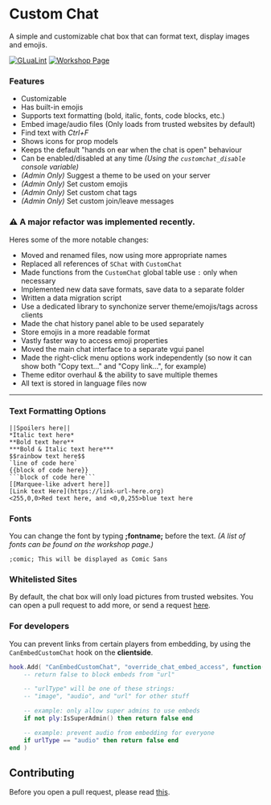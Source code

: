 # Custom Chat

A simple and customizable chat box that can format text, display images and emojis.

[![GLuaLint](https://github.com/StyledStrike/gmod-custom-chat/actions/workflows/glualint.yml/badge.svg)](https://github.com/FPtje/GLuaFixer)
[![Workshop Page](https://img.shields.io/endpoint.svg?url=https%3A%2F%2Fshieldsio-steam-workshop.jross.me%2F2799307109%2Fsubscriptions-text)](https://steamcommunity.com/sharedfiles/filedetails/?id=2799307109)

### Features

* Customizable
* Has built-in emojis
* Supports text formatting (bold, italic, fonts, code blocks, etc.)
* Embed image/audio files (Only loads from trusted websites by default)
* Find text with _Ctrl+F_
* Shows icons for prop models
* Keeps the default "hands on ear when the chat is open" behaviour
* Can be enabled/disabled at any time *(Using the `customchat_disable` console variable)*
* _(Admin Only)_ Suggest a theme to be used on your server
* _(Admin Only)_ Set custom emojis
* _(Admin Only)_ Set custom chat tags
* _(Admin Only)_ Set custom join/leave messages

### ⚠ A major refactor was implemented recently.

Heres some of the more notable changes:

- Moved and renamed files, now using more appropriate names
- Replaced all references of `SChat` with `CustomChat`
- Made functions from the `CustomChat` global table use `:` only when necessary
- Implemented new data save formats, save data to a separate folder
- Written a data migration script
- Use a dedicated library to synchonize server theme/emojis/tags across clients
- Made the chat history panel able to be used separately
- Store emojis in a more readable format
- Vastly faster way to access emoji properties
- Moved the main chat interface to a separate vgui panel
- Made the right-click menu options work independently (so now it can show both "Copy text..." and "Copy link...", for example)
- Theme editor overhaul & the ability to save multiple themes
- All text is stored in language files now

---

### Text Formatting Options

```
||Spoilers here||
*Italic text here*
**Bold text here**
***Bold & Italic text here***
$$rainbow text here$$
`line of code here`
{{block of code here}}
```block of code here```
[[Marquee-like advert here]]
[Link text Here](https://link-url-here.org)
<255,0,0>Red text here, and <0,0,255>blue text here
```

### Fonts

You can change the font by typing **;fontname;** before the text.
_(A list of fonts can be found on the workshop page.)_

```;comic; This will be displayed as Comic Sans```

### Whitelisted Sites

By default, the chat box will only load pictures from trusted websites. You can open a pull request to add more, or send a request [here](https://steamcommunity.com/workshop/filedetails/discussion/2799307109/3272437487156558008/).

### For developers

You can prevent links from certain players from embedding, by using the `CanEmbedCustomChat` hook on the **clientside**.

```lua
hook.Add( "CanEmbedCustomChat", "override_chat_embed_access", function( ply, url, urlType )
    -- return false to block embeds from "url"

    -- "urlType" will be one of these strings:
    -- "image", "audio", and "url" for other stuff

    -- example: only allow super admins to use embeds
    if not ply:IsSuperAdmin() then return false end

    -- example: prevent audio from embedding for everyone
    if urlType == "audio" then return false end
end )
```

## Contributing

Before you open a pull request, please read [this](https://github.com/StyledStrike/gmod-custom-chat/blob/master/.github/pull_request_template.md).
